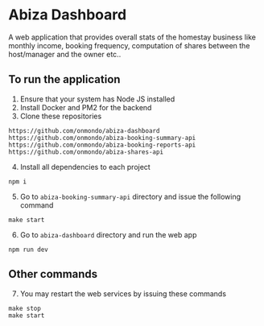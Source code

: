 # Abiza Dashboard
A web application that provides overall stats of the homestay business like monthly income, booking frequency, computation of shares between the host/manager and the owner etc.. 

## To run the application
1. Ensure that your system has Node JS installed
2. Install Docker and PM2 for the backend
3. Clone these repositories
```
https://github.com/onmondo/abiza-dashboard
https://github.com/onmondo/abiza-booking-summary-api
https://github.com/onmondo/abiza-booking-reports-api
https://github.com/onmondo/abiza-shares-api
```
4. Install all dependencies to each project
```
npm i
```
5. Go to `abiza-booking-summary-api` directory and issue the following command
```
make start
```
6. Go to `abiza-dashboard` directory and run the web app
```
npm run dev
```

## Other commands
7. You may restart the web services by issuing these commands
```
make stop
make start
```